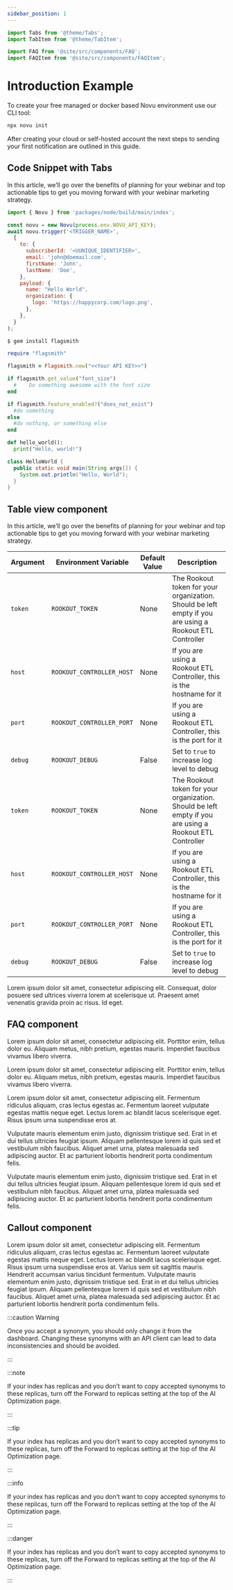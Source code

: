 ```yaml
---
sidebar_position: 1
---
```


```typescript
import Tabs from '@theme/Tabs';
import TabItem from '@theme/TabItem';

import FAQ from '@site/src/components/FAQ';
import FAQItem from '@site/src/components/FAQItem';
```

# Introduction Example

To create your free managed or docker based Novu environment use our CLI tool:

```bash
npx novu init
```

After creating your cloud or self-hosted account the next steps to sending your first notification are outlined in this guide.

## Code Snippet with Tabs

In this article, we’ll go over the benefits of planning for your webinar and top actionable tips to get you moving forward with your webinar marketing strategy.

<Tabs>
  <TabItem value="nodejs" label="Node.js" default>

```jsx
import { Novu } from 'packages/node/build/main/index';

const novu = new Novu(process.env.NOVU_API_KEY);
await novu.trigger('<TRIGGER_NAME>',
  {
    to: {
      subscriberId: '<UUNIQUE_IDENTIFIER>',
      email: 'john@doemail.com',
      firstName: 'John',
      lastName: 'Doe',
    },
    payload: {
      name: "Hello World",
      organization: {
        logo: 'https://happycorp.com/logo.png',
      },
    },
  }
);
```

  </TabItem>
  <TabItem value="ruby" label="Ruby">

```ruby
$ gem install flagsmith

require "flagsmith"

flagsmith = Flagsmith.new("<<Your API KEY>>")

if flagsmith.get_value("font_size")
  #    Do something awesome with the font size
end

if flagsmith.feature_enabled?("does_not_exist")
  #do something
else
  #do nothing, or something else
end
```
  
  </TabItem>
  <TabItem value="py" label="Python">

```py
def hello_world():
  print("Hello, world!")
```

  </TabItem>
  <TabItem value="java" label="Java">

```java
class HelloWorld {
  public static void main(String args[]) {
    System.out.println("Hello, World");
  }
}
```

  </TabItem>
</Tabs>

## Table view component

In this article, we’ll go over the benefits of planning for your webinar and top actionable tips to get you moving forward with your webinar marketing strategy.

| Argument | Environment Variable           | Default Value | Description |
| -------- | ------------------------------ | ------------- | ----------- |
| `token`  | `ROOKOUT_TOKEN`                | None          | The Rookout token for your organization. Should be left empty if you are using a Rookout ETL Controller |
| `host`  | `ROOKOUT_CONTROLLER_HOST`      | None          | If you are using a Rookout ETL Controller, this is the hostname for it                                  |
| `port`   | `ROOKOUT_CONTROLLER_PORT`      | None          | If you are using a Rookout ETL Controller, this is the port for it |
| `debug`  | `ROOKOUT_DEBUG`                | False         | Set to `true` to increase log level to debug |
| `token`  | `ROOKOUT_TOKEN`                | None          | The Rookout token for your organization. Should be left empty if you are using a Rookout ETL Controller |
| `host`  | `ROOKOUT_CONTROLLER_HOST`      | None          | If you are using a Rookout ETL Controller, this is the hostname for it                                  |
| `port`   | `ROOKOUT_CONTROLLER_PORT`      | None          | If you are using a Rookout ETL Controller, this is the port for it |
| `debug`  | `ROOKOUT_DEBUG`                | False         | Set to `true` to increase log level to debug |

Lorem ipsum dolor sit amet, consectetur adipiscing elit. Consequat, dolor posuere sed ultrices viverra lorem at scelerisque ut. Praesent amet venenatis gravida proin ac risus. Id eget.

## FAQ component

Lorem ipsum dolor sit amet, consectetur adipiscing elit. Porttitor enim, tellus dolor eu. Aliquam metus, nibh pretium, egestas mauris. Imperdiet faucibus vivamus libero viverra.

<FAQ>
  <FAQItem title="Lorem ipsum dolor sit amet, consectetur adipiscing elit?" isOpen>Lorem ipsum dolor sit amet, consectetur adipiscing elit. Porttitor enim, tellus dolor eu. Aliquam metus, nibh pretium, egestas mauris. Imperdiet faucibus vivamus libero viverra.</FAQItem>

  <FAQItem title="Lorem ipsum dolor sit amet?">Lorem ipsum dolor sit amet, consectetur adipiscing elit. Fermentum ridiculus aliquam, cras lectus egestas ac. Fermentum laoreet vulputate egestas mattis neque eget. Lectus lorem ac blandit lacus scelerisque eget. Risus ipsum urna suspendisse eros at.</FAQItem>

  <FAQItem title="Lorem ipsum dolor sit amet?">
  <p> Vulputate mauris elementum enim justo, dignissim tristique sed. Erat in et dui tellus ultricies feugiat ipsum. Aliquam pellentesque lorem id quis sed et vestibulum nibh faucibus. Aliquet amet urna, platea malesuada sed adipiscing auctor. Et ac parturient lobortis hendrerit porta condimentum felis.</p>
  <p>Vulputate mauris elementum enim justo, dignissim tristique sed. Erat in et dui tellus ultricies feugiat ipsum. Aliquam pellentesque lorem id quis sed et vestibulum nibh faucibus. Aliquet amet urna, platea malesuada sed adipiscing auctor. Et ac parturient lobortis hendrerit porta condimentum felis.</p>
  </FAQItem>
</FAQ>

## Callout component

Lorem ipsum dolor sit amet, consectetur adipiscing elit. Fermentum ridiculus aliquam, cras lectus egestas ac. Fermentum laoreet vulputate egestas mattis neque eget. Lectus lorem ac blandit lacus scelerisque eget. Risus ipsum urna suspendisse eros at. Varius sem sit sagittis mauris. Hendrerit accumsan varius tincidunt fermentum. Vulputate mauris elementum enim justo, dignissim tristique sed. Erat in et dui tellus ultricies feugiat ipsum. Aliquam pellentesque lorem id quis sed et vestibulum nibh faucibus. Aliquet amet urna, platea malesuada sed adipiscing auctor. Et ac parturient lobortis hendrerit porta condimentum felis.

:::caution  Warning

Once you accept a synonym, you should only change it from the dashboard. Changing these synonyms with an API client can lead to data inconsistencies and should be avoided.

:::

:::note

If your index has replicas and you don’t want to copy accepted synonyms to these replicas, turn off the Forward to replicas setting at the top of the AI Optimization page.

:::

:::tip

If your index has replicas and you don’t want to copy accepted synonyms to these replicas, turn off the Forward to replicas setting at the top of the AI Optimization page.

:::

:::info

If your index has replicas and you don’t want to copy accepted synonyms to these replicas, turn off the Forward to replicas setting at the top of the AI Optimization page.

:::

:::danger

If your index has replicas and you don’t want to copy accepted synonyms to these replicas, turn off the Forward to replicas setting at the top of the AI Optimization page.

:::
